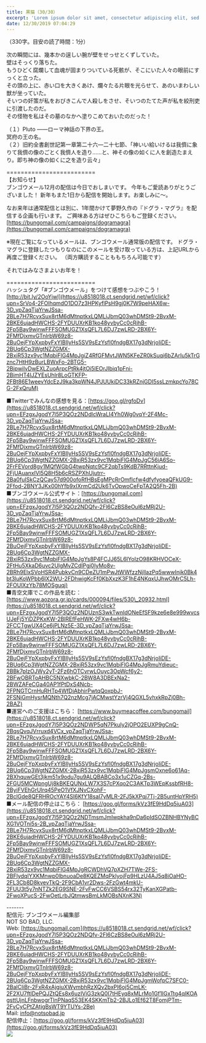 ```yaml
---
title: 黒猫（30/30）
excerpt: 'Lorem ipsum dolor sit amet, consectetur adipiscing elit, sed do eiusmod tempor incididunt ut labore et dolore magna aliqua. Praesent elementum facilisis leo vel fringilla est ullamcorper eget. At imperdiet dui accumsan sit amet nulla facilisi morbi tempus.'
date: 12/30/2019 07:04:29
---
```


（330字。目安の読了時間：1分）  
  
次の瞬間には、幾本かの逞しい腕が壁をせっせとくずしていた。  
壁はそっくり落ちた。  
もうひどく腐爛して血魂が固まりついている死骸が、そこにいた人々の眼前にすっくと立った。  
その頭の上に、赤い口を大きくあけ、爛々たる片眼を光らせて、あのいまわしい獣が坐っていた。  
そいつの奸策が私をおびきこんで人殺しをさせ、そいつのたてた声が私を絞刑吏に引渡したのだ。  
その怪物を私はその墓のなかへ塗りこめておいたのだった！  
  
（１）Pluto ――ローマ神話の下界の王。  
冥府の王の名。  
（２）旧約全書創世記第一章第二十六―二十七節、「神いい給いけるは我儕に象りて我儕の像のごとく我儕人を造り……と、神その像の如くに人を創造たまえり。即ち神の像の如くに之を造り云々」  
  
\=========================  
【お知らせ】  
ブンゴウメール12月の配信は今日でおしまいです。 今年もご愛読ありがとうございました！ 新年もまた1日から配信を開始します。お楽しみに〜。  
  
なお来年は通常配信とは別に、1年間かけて夢野久作の『ドグラ・マグラ』を配信する企画も行います。 ご興味ある方はぜひこちらもご登録ください。  
[https://bungomail.com/campaigns/dogramagra](https://bungomail.com/campaigns/dogramagra)  
  
※現在ご覧になっているメールは、ブンゴウメール通常版の配信です。 ドグラ・マグラに登録したつもりなのにこのメールを受け取っている方は、上記URLから再度ご登録ください。 （両方購読することももちろん可能です）  
  
それではみなさまよいお年を！  
  
\=========================  
ハッシュタグ「#ブンゴウメール」をつけて感想をつぶやこう！　  
[http://bit.ly/2OoYjwI](https://u8518018.ct.sendgrid.net/wf/click?upn=SrVo4-2FOlhqmdO1DO7z3HPKyflPsH9gj0K7W9peHAX6w-3D_ypZaqTjaYrwJSsa-2BLe7H7RcvxSux8rtM6dMtnptkxLQMLiJbmQ03whDMSt9-2BvxM-2BKE6ujadHWCHS-2FYDUUXrKB1ko48yvbyCc0cRihB-2Fp5Bay9wjnwFFFSOMUGZ1XsQFL7L6DJ7zwLRD-2BX6Y-2FMfDjxmvGTnIrbW69z8-2BuOejFYpXxpbyFxYIBIlyHs5SV9sEzYsfI0fndgBX17g3dNrjoIiDE-2BUq6Cp3WgtNZZGMX-2BxiR53zx9vc1MqbiFlG4MpJgiZ4RfGFMvtJWN5KFeZR0kSuqi6bZArIu5kTrGznc7HtH9zBurLBWxFo-2BTG5-2BipwilvDwEXLZuoArpcPtRk4jtOi5lEOrJIbiq1pFni-2BimHT4lJZYEsUhlr8LoGTKFP-2FBt86E1weevYdcEzJ9ka3kpWN4JPJUUkiDC33kRZnjGDI5ssLzmkpcYo78CG-2FxQruM)  
  
■Twitterでみんなの感想を見る：[https://goo.gl/rgfoDv](https://u8518018.ct.sendgrid.net/wf/click?upn=EFzgxJgodY7l5P3QOz2NDdlcWraLI4Yh0Wg0vqY-2F4Mc-3D_ypZaqTjaYrwJSsa-2BLe7H7RcvxSux8rtM6dMtnptkxLQMLiJbmQ03whDMSt9-2BvxM-2BKE6ujadHWCHS-2FYDUUXrKB1ko48yvbyCc0cRihB-2Fp5Bay9wjnwFFFSOMUGZ1XsQFL7L6DJ7zwLRD-2BX6Y-2FMfDjxmvGTnIrbW69z8-2BuOejFYpXxpbyFxYIBIlyHs5SV9sEzYsfI0fndgBX17g3dNrjoIiDE-2BUq6Cp3WgtNZZGMX-2BxiR53zx9vc1MqbiFlG4MpJgC56iA6So-2FrFEVord8gv1MQfWGbG4twpNqtc9CF2qbTs9KdB7RRttnKjud-2FjUAuanxIVl5Q8H5b6cRSZPXhUjutrr-2Ba0fuISkCzQCay57d900ofoRfHBsEgMPcRrOmfIcfw4dfyfyoeaQFkUG9-2Ffod-2BNY3JKx00hYfb9xIXrmCd2Uk6TvOpwoCeFpTA2Q5Fh-2B)  
■ブンゴウメール公式サイト：[https://bungomail.com](https://u8518018.ct.sendgrid.net/wf/click?upn=EFzgxJgodY7l5P3QOz2NDQfv-2Fl6CzBS8eOul6zMRj2U-3D_ypZaqTjaYrwJSsa-2BLe7H7RcvxSux8rtM6dMtnptkxLQMLiJbmQ03whDMSt9-2BvxM-2BKE6ujadHWCHS-2FYDUUXrKB1ko48yvbyCc0cRihB-2Fp5Bay9wjnwFFFSOMUGZ1XsQFL7L6DJ7zwLRD-2BX6Y-2FMfDjxmvGTnIrbW69z8-2BuOejFYpXxpbyFxYIBIlyHs5SV9sEzYsfI0fndgBX17g3dNrjoIiDE-2BUq6Cp3WgtNZZGMX-2BxiR53zx9vc1MqbiFlG4MpJgYs8P4FCJJ65L6IYoIzO98KRHVOCeX-2FtHu5XkaD6uvc2UlgMvZCdIPgj0IyMo8v-2BRh9ElxSVoHSR4PubkvCn9CDeZU1mPwJtWWfzzNjIlazPq5wwwInjk0Bk4bt3luKoWPbb6IX2WU-2FDhwigKcFf0KbXxzK3F1hE4NKqxUJhwOMrC5Lh-2FOUlXzYb78MOSguqj)  
■青空文庫でこの作品を読む：[https://www.aozora.gr.jp/cards/000094/files/530\_20932.html](https://u8518018.ct.sendgrid.net/wf/click?upn=EFzgxJgodY7l5P3QOz2NDUznS3wkTwnIdONeEfSF9kze6e8e999wvcsUJeFj5YiDZPKxKW-2BlREfFeHWK-2FXw4wH6b-2FCCTgwUX4Ce6jPLNz5E-3D_ypZaqTjaYrwJSsa-2BLe7H7RcvxSux8rtM6dMtnptkxLQMLiJbmQ03whDMSt9-2BvxM-2BKE6ujadHWCHS-2FYDUUXrKB1ko48yvbyCc0cRihB-2Fp5Bay9wjnwFFFSOMUGZ1XsQFL7L6DJ7zwLRD-2BX6Y-2FMfDjxmvGTnIrbW69z8-2BuOejFYpXxpbyFxYIBIlyHs5SV9sEzYsfI0fndgBX17g3dNrjoIiDE-2BUq6Cp3WgtNZZGMX-2BxiR53zx9vc1MqbiFlG4MpJgRmuYdieuc-2BBk7pIzOJWy2yT-2Fz6hOTCvrwLOuyc3OpWcf6y2-2BFwOBRToAHBC5NXwbkC-2BW8A3DBExNa2-2BWZAFeCGa40AP1fPtDxS4Ncb-2FPNGTCrnHuRHTp4WfDiAbhirPwtqQoxpbJ-2FSNiGmHysrMQNth7Q2nzMcg7jACMwstYzrVj4QGXL5vhxkRpZj0Bh-2BAZ)  
■運営へのご支援はこちら： [https://www.buymeacoffee.com/bungomail](https://u8518018.ct.sendgrid.net/wf/click?upn=EFzgxJgodY7l5P3QOz2NDWP5qN7Pkuly2jOPO2EUXP9gCnQ-2BqsQvqJVrruxd4VCx_ypZaqTjaYrwJSsa-2BLe7H7RcvxSux8rtM6dMtnptkxLQMLiJbmQ03whDMSt9-2BvxM-2BKE6ujadHWCHS-2FYDUUXrKB1ko48yvbyCc0cRihB-2Fp5Bay9wjnwFFFSOMUGZ1XsQFL7L6DJ7zwLRD-2BX6Y-2FMfDjxmvGTnIrbW69z8-2BuOejFYpXxpbyFxYIBIlyHs5SV9sEzYsfI0fndgBX17g3dNrjoIiDE-2BUq6Cp3WgtNZZGMX-2BxiR53zx9vc1MqbiFlG4MpJgsmOxne6o61Aq-2BXhquwGEt3jkm51x9odu7gu9ALQBABCo3x1uCZGq-2Bs-2FGU5MCWpngUj8kBKEQUNxLW7X3S7cPXqo2C3AKTp3WEpKssbfRH8-2ByiFVEhGrUlrq45PeO1VfXJNvCXohF-2BclGde8QFRHROcYAY4SI6KfY18saI7yMLR-2FJ5kXPqj7Tj-2B5untHpYRH5)  
■メール配信の停止はこちら： [https://goo.gl/forms/kVz3fE9HdDq5iuA03](https://u8518018.ct.sendgrid.net/wf/click?upn=EFzgxJgodY7l5P3QOz2NDTmsmJmIwpkha9nDa6pIdSOZBNHBYNyBCXG1VOTni5s-2B_ypZaqTjaYrwJSsa-2BLe7H7RcvxSux8rtM6dMtnptkxLQMLiJbmQ03whDMSt9-2BvxM-2BKE6ujadHWCHS-2FYDUUXrKB1ko48yvbyCc0cRihB-2Fp5Bay9wjnwFFFSOMUGZ1XsQFL7L6DJ7zwLRD-2BX6Y-2FMfDjxmvGTnIrbW69z8-2BuOejFYpXxpbyFxYIBIlyHs5SV9sEzYsfI0fndgBX17g3dNrjoIiDE-2BUq6Cp3WgtNZZGMX-2BxiR53zx9vc1MqbiFlG4MpJgRCWDhVQ7pXZH7TWe-2FS-2BFlydqIYXKMnwp0lbnuoaDe8KQEZMqPkIyojFp9HLzU4AJ5q8iOaHO-2FL3Cb8D8kvevTkQ-2F9CbA1vr2Dws-2FzGwt4mkU-2FUU3t5y7nNTZk2EG9SNE-2FvFwCC6VSBS54rx32TyKanXGPatb-2FwoXPucS-2FwOetLrbJQtmwsBmLkMOBsNXnK3N)  
  
\-------  
配信元: ブンゴウメール編集部  
NOT SO BAD, LLC.  
Web: [https://bungomail.com](https://u8518018.ct.sendgrid.net/wf/click?upn=EFzgxJgodY7l5P3QOz2NDQfv-2Fl6CzBS8eOul6zMRj2U-3D_ypZaqTjaYrwJSsa-2BLe7H7RcvxSux8rtM6dMtnptkxLQMLiJbmQ03whDMSt9-2BvxM-2BKE6ujadHWCHS-2FYDUUXrKB1ko48yvbyCc0cRihB-2Fp5Bay9wjnwFFFSOMUGZ1XsQFL7L6DJ7zwLRD-2BX6Y-2FMfDjxmvGTnIrbW69z8-2BuOejFYpXxpbyFxYIBIlyHs5SV9sEzYsfI0fndgBX17g3dNrjoIiDE-2BUq6Cp3WgtNZZGMX-2BxiR53zx9vc1MqbiFlG4MpJgmWofpC7SFC0-2BalCIiBr-2FxR4xAjgiuXWymbhRzXQv2bxPI6oj5CmLK-2F2XU7ftlDePQJZtQEs8x6uzIViG3zkQ0I7tHEyq8xMLrMo1Gf1IGxTtg4qIKOAgsttUjnLFnbwogrTlnPNaqS53EK4SKKmTb2-2BJLo1Ef62T8FomjPTm-2FvCyCPtZAtjgBsWT9YTUYs-2Be)  
Mail: info@notsobad.jp  
配信停止：[https://goo.gl/forms/kVz3fE9HdDq5iuA03](https://goo.gl/forms/kVz3fE9HdDq5iuA03)  
![](https://u8518018.ct.sendgrid.net/wf/open?upn=ypZaqTjaYrwJSsa-2BLe7H7RcvxSux8rtM6dMtnptkxLQMLiJbmQ03whDMSt9-2BvxM-2BKE6ujadHWCHS-2FYDUUXrKB1ko48yvbyCc0cRihB-2Fp5Bay9wjnwFFFSOMUGZ1XsQFL7L6DJ7zwLRD-2BX6Y-2FMfDjxmvGTnIrbW69z8-2BuOejFYpXxpbyFxYIBIlyHs5SV9sEzYsfI0fndgBX17g3dNrjoIiDE-2BUq6Cp3WgtNZZGMX-2BxiR53zx9vc1MqbiFlG4MpJgqzFKCSjggiCM850J0lj-2BjxuXNY-2BvBxML6JDSuyOkUmJB-2FyJtLsOKdYfSIyDMpawcVLVxhfXKkHU5X3j38MdS8URjVQtCSTpGYQubOciRUPs7eA2RnSxIcbxL8hU7g5nXNOnj18gJD3O6U942XlXPhJFibBr-2Bir50-2BbuIszyamKgQCf9mxYa3HmabIRFzqburY1DU-2F-2FKKOb3SkGY5y9KVLQ-3D-3D)